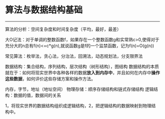 # 算法与数据结构基础
---
算法的分析：空间复杂度和时间复杂度（平均，最好，最差）


大O记法：对于单调的整数函数f，如果存在一个整数函数g和实常熟c>0,使得对于充分大的n总有f(n)<=c*g(n),就说函数g是f的一个监禁函数，记为f(n)=O(g(n))


常见算法：枚举法，贪心法，分治法，回溯法，动态规划法，分支限界法


数据结构：集合结构，序列结构，层次结构（树形结构），图结构
数据结构的本质就在于：如何将现实世界中各种各样的数据**放入到内存中**，并且如何在内存中**操作这些数据**，如何评价这些存储方案和操作方法。



内存，字节，地址（地址空间）
物理存储：顺序存储结构和链式存储结构
逻辑结构：数据的值，数据间的关系


1，将现实世界的数据结构组织成逻辑结构，2，把逻辑结构的数据映射到物理结构中。
